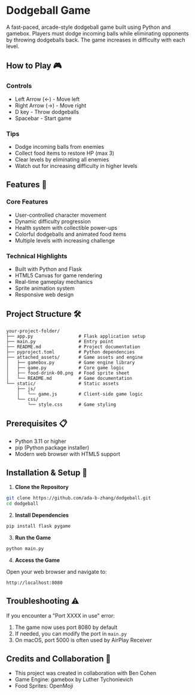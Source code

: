 # Dodgeball Game
A fast-paced, arcade-style dodgeball game built using Python and gamebox. Players must dodge incoming balls while eliminating opponents by throwing dodgeballs back. The game increases in difficulty with each level.

## How to Play 🎮
### Controls
* Left Arrow (←) - Move left
* Right Arrow (→) - Move right
* D key - Throw dodgeballs
* Spacebar - Start game
### Tips
* Dodge incoming balls from enemies
* Collect food items to restore HP (max 3)
* Clear levels by eliminating all enemies
* Watch out for increasing difficulty in higher levels

## Features 🚀 
### Core Features
* User-controlled character movement
* Dynamic difficulty progression
* Health system with collectible power-ups
* Colorful dodgeballs and animated food items
* Multiple levels with increasing challenge
### Technical Highlights
* Built with Python and Flask
* HTML5 Canvas for game rendering
* Real-time gameplay mechanics
* Sprite animation system
* Responsive web design

## Project Structure 🛠️ 
```
your-project-folder/
├── app.py                 # Flask application setup
├── main.py                # Entry point
├── README.md              # Project documentation
├── pyproject.toml         # Python dependencies
├── attached_assets/       # Game assets and engine
│   ├── gamebox.py         # Game engine library
│   ├── game.py            # Core game logic
│   ├── food-drink-00.png  # Food sprite sheet
│   └── README.md          # Game documentation
└── static/                # Static assets
    ├── js/
    │   └── game.js        # Client-side game logic
    └── css/ 
        └── style.css      # Game styling
```

## Prerequisites 📋 
* Python 3.11 or higher
*  pip (Python package installer)
*   Modern web browser with HTML5 support

## Installation & Setup 🔧 
1. **Clone the Repository**
```bash
git clone https://github.com/ada-b-zhang/dodgeball.git
cd dodgeball
```
2. **Install Dependencies**
```bash
pip install flask pygame
```
3. **Run the Game**
```bash
python main.py
```
4. **Access the Game**
   
Open your web browser and navigate to:
```
http://localhost:8080
```

## Troubleshooting ⚠️ 
If you encounter a "Port XXXX in use" error:
1. The game now uses port 8080 by default
2. If needed, you can modify the port in `main.py`
3. On macOS, port 5000 is often used by AirPlay Receiver
  
## Credits and Collaboration 👥 
* This project was created in collaboration with Ben Cohen
* Game Engine: gamebox by Luther Tychonievich
* Food Sprites: OpenMoji
